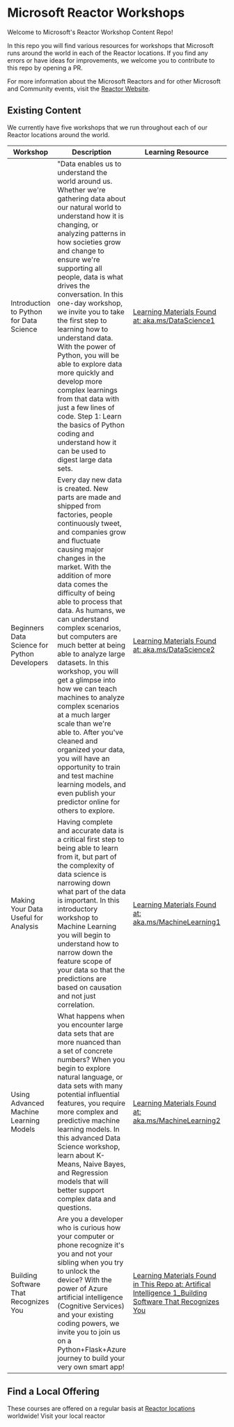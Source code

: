# Microsoft Reactor Workshops

Welcome to Microsoft's Reactor Workshop Content Repo!

In this repo you will find various resources for workshops that Microsoft runs around the world in each of the Reactor locations. If you find any errors or have ideas for improvements, we welcome you to contribute to this repo by opening a PR.

For more information about the Microsoft Reactors and for other Microsoft and Community events, visit the [Reactor Website](https://developer.microsoft.com/reactor/).

## Existing Content

We currently have five workshops that we run throughout each of our Reactor locations around the world.  

| Workshop | Description | Learning Resource | Slides |
| -------- | ----------- | ----------------- | ------ |
| Introduction to Python for Data Science | "Data enables us to understand the world around us. Whether we're gathering data about our natural world to understand how it is changing, or analyzing patterns in how societies grow and change to ensure we're supporting all people, data is what drives the conversation. In this one-day workshop, we invite you to take the first step to learning how to understand data. With the power of Python, you will be able to explore data more quickly and develop more complex learnings from that data with just a few lines of code. Step 1: Learn the basics of Python coding and understand how it can be used to digest large data sets. | [Learning Materials Found at: aka.ms/DataScience1](https://aka.ms/DataScience1) | [Data Science 1 Workshop Slides](https://reactorworkshops.blob.core.windows.net/workshopslides/Data_Science_1_Slides.pptx) |
| Beginners Data Science for Python Developers | Every day new data is created. New parts are made and shipped from factories, people continuously tweet, and companies grow and fluctuate causing major changes in the market. With the addition of more data comes the difficulty of being able to process that data. As humans, we can understand complex scenarios, but computers are much better at being able to analyze large datasets. In this workshop, you will get a glimpse into how we can teach machines to analyze complex scenarios at a much larger scale than we're able to. After you've cleaned and organized your data, you will have an opportunity to train and test machine learning models, and even publish your predictor online for others to explore. | [Learning Materials Found at: aka.ms/DataScience2](https://aka.ms/DataScience2) | [Data Science 2 Full Day Workshop Slides](https://reactorworkshops.blob.core.windows.net/workshopslides/Data_Science_2_Slides.pptx) [Data Science 2 Half Day Workshop Slides](https://reactorworkshops.blob.core.windows.net/workshopslides/Data_Science_2_Slides_3_Hour.pptx) |
| Making Your Data Useful for Analysis | Having complete and accurate data is a critical first step to being able to learn from it, but part of the complexity of data science is narrowing down what part of the data is important. In this introductory workshop to Machine Learning you will begin to understand how to narrow down the feature scope of your data so that the predictions are based on causation and not just correlation. | [Learning Materials Found at: aka.ms/MachineLearning1](https://aka.ms/MachineLearning1) | Coming Soon |
| Using Advanced Machine Learning Models | What happens when you encounter large data sets that are more nuanced than a set of concrete numbers? When you begin to explore natural language, or data sets with many potential influential features, you require more complex and predictive machine learning models. In this advanced Data Science workshop, learn about K-Means, Naive Bayes, and Regression models that will better support complex data and questions.  | [Learning Materials Found at: aka.ms/MachineLearning2](https://aka.ms/MachineLearning2) | Coming Soon |
| Building Software That Recognizes You | Are you a developer who is curious how your computer or phone recognize it's you and not your sibling when you try to unlock the device? With the power of Azure artificial intelligence (Cognitive Services) and your existing coding powers, we invite you to join us on a Python+Flask+Azure journey to build your very own smart app! | [Learning Materials Found in This Repo at: Artifical Intelligence 1_Building Software That Recognizes You](Artifical%20Intelligence%201_Building%20Software%20That%20Recognizes%20You/) | [AI Workshop Slides](https://reactorworkshops.blob.core.windows.net/workshopslides/AI_Workshop_Slides.pptx) |


## Find a Local Offering

These courses are offered on a regular basis at [Reactor locations](https://developer.microsoft.com/reactor/) worldwide! Visit your local reactor
